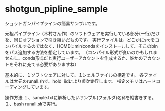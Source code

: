 # shotgun_pipline_sample

ショットガンパイプラインの簡易サンプルです。

元祖パイプライン（木村さん作）のソフトウェアを実行している部分(一行)だけを、同じオプションで引き継いだものです。
実行ファイルは、どこかにsrcをコンパイルするのではなく、HOMEにminicondaをインストールして、そこのbinをパス追加する方法を想定しています。
（コンパイル形式が良いのかもしれませんし、conda形式だと実行ユーザーアカウントを作成するか、誰かのアカウントをそれに充てる必要がありますね）

基本的に、１ソフトウェアに対して、１シェルファイルの構造です。
各ファイルは大元のrunall.shで、hold_jidにより順次実行します。
指定メモリはハードコーディングしています。

操作方法
１、sample.txtに解析したいサンプル(フォルダ)名称を縦書きする。
２、bash runall.shで実行。

